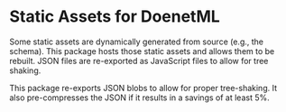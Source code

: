 # Static Assets for DoenetML

Some static assets are dynamically generated from source (e.g., the schema). This package
hosts those static assets and allows them to be rebuilt. JSON files are re-exported as JavaScript
files to allow for tree shaking.

This package re-exports JSON blobs to allow for proper tree-shaking. It also pre-compresses the JSON if
it results in a savings of at least 5%.
